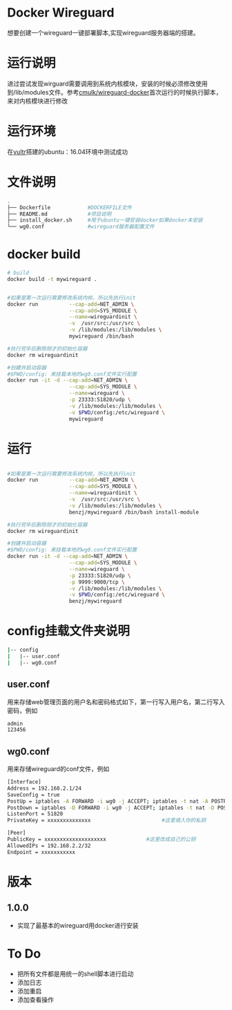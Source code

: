 # Docker Wireguard
想要创建一个wireguard一键部署脚本,实现wireguard服务器端的搭建。
# 运行说明
进过尝试发现wirguard需要调用到系统内核模块，安装的时候必须修改使用到/lib/modules文件。参考[cmulk/wireguard-docker](https://github.com/cmulk/wireguard-docker)首次运行的时候执行脚本，来对内核模块进行修改
# 运行环境
在[vultr](https://my.vultr.com/)搭建的ubuntu：16.04环境中测试成功
# 文件说明
```bash
.
├── Dockerfile            #DOCKERFILE文件
├── README.md             #项目说明
├── install_docker.sh     #用于ubuntu一键安装docker如果docker未安装
└── wg0.conf              #wireguard服务器配置文件

```
# docker build 
```bash
# build
docker build -t mywireguard .


#如果是第一次运行需要修改系统内核，所以先执行init
docker run          --cap-add=NET_ADMIN \
                    --cap-add=SYS_MODULE \
                    --name=wireguardinit \
                    -v  /usr/src:/usr/src \
                    -v /lib/modules:/lib/modules \
                    mywireguard /bin/bash

#执行完毕后删除刚才的初始化容器
docker rm wireguardinit

#创建并启动容器
#$PWD/config: 来挂载本地的wg0.conf文件实行配置
docker run -it -d --cap-add=NET_ADMIN \
                    --cap-add=SYS_MODULE \
                    --name=wireguard \
                    -p 23333:51820/udp \
                    -v /lib/modules:/lib/modules \
                    -v $PWD/config:/etc/wireguard \
                    mywireguard  
```


# 运行
```bash

#如果是第一次运行需要修改系统内核，所以先执行init
docker run          --cap-add=NET_ADMIN \
                    --cap-add=SYS_MODULE \
                    --name=wireguardinit \
                    -v  /usr/src:/usr/src \
                    -v /lib/modules:/lib/modules \
                    benzj/mywireguard /bin/bash install-module

#执行完毕后删除刚才的初始化容器
docker rm wireguardinit

#创建并启动容器
#$PWD/config: 来挂载本地的wg0.conf文件实行配置
docker run -it -d --cap-add=NET_ADMIN \
                    --cap-add=SYS_MODULE \
                    --name=wireguard \
                    -p 23333:51820/udp \
                    -p 9999:9000/tcp \
                    -v /lib/modules:/lib/modules \
                    -v $PWD/config:/etc/wireguard \
                    benzj/mywireguard     
```

# config挂载文件夹说明
```bash
|-- config
|   |-- user.conf
|   |-- wg0.conf
```
## user.conf
用来存储web管理页面的用户名和密码格式如下，第一行写入用户名，第二行写入密码，例如
```bash
admin
123456
```
## wg0.conf
用来存储wireguard的conf文件，例如
```bash
[Interface]
Address = 192.168.2.1/24
SaveConfig = true
PostUp = iptables -A FORWARD -i wg0 -j ACCEPT; iptables -t nat -A POSTROUTING -o eth0 -j MASQUERADE
PostDown = iptables -D FORWARD -i wg0 -j ACCEPT; iptables -t nat -D POSTROUTING -o eth0 -j MASQUERADE
ListenPort = 51820  
PrivateKey = xxxxxxxxxxxxxx                       #这里填入你的私钥

[Peer]
PublicKey = xxxxxxxxxxxxxxxxxxxx             #这里改成自己的公钥
AllowedIPs = 192.168.2.2/32 
Endpoint = xxxxxxxxxxx
```

# 版本
## 1.0.0
- 实现了最基本的wireguard用docker进行安装
# To Do
- 把所有文件都是用统一的shell脚本进行启动
- 添加日志
- 添加重启
- 添加查看操作